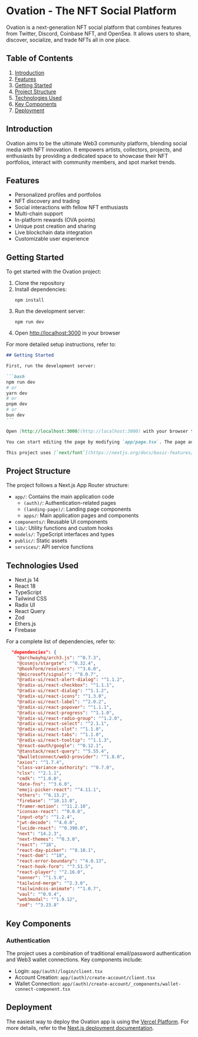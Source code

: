
# Ovation - The NFT Social Platform

Ovation is a next-generation NFT social platform that combines features from Twitter, Discord, Coinbase NFT, and OpenSea. It allows users to share, discover, socialize, and trade NFTs all in one place.

## Table of Contents

1. [Introduction](#introduction)
2. [Features](#features)
3. [Getting Started](#getting-started)
4. [Project Structure](#project-structure)
5. [Technologies Used](#technologies-used)
6. [Key Components](#key-components)
7. [Deployment](#deployment)


## Introduction

Ovation aims to be the ultimate Web3 community platform, blending social media with NFT innovation. It empowers artists, collectors, projects, and enthusiasts by providing a dedicated space to showcase their NFT portfolios, interact with community members, and spot market trends.

## Features

- Personalized profiles and portfolios
- NFT discovery and trading
- Social interactions with fellow NFT enthusiasts
- Multi-chain support
- In-platform rewards (OVA points)
- Unique post creation and sharing
- Live blockchain data integration
- Customizable user experience

## Getting Started

To get started with the Ovation project:

1. Clone the repository
2. Install dependencies:
   ```
   npm install
   ```
3. Run the development server:
   ```
   npm run dev
   ```
4. Open [http://localhost:3000](http://localhost:3000) in your browser

For more detailed setup instructions, refer to:


````3:21:README.md
## Getting Started

First, run the development server:

```bash
npm run dev
# or
yarn dev
# or
pnpm dev
# or
bun dev
```

Open [http://localhost:3000](http://localhost:3000) with your browser to see the result.

You can start editing the page by modifying `app/page.tsx`. The page auto-updates as you edit the file.

This project uses [`next/font`](https://nextjs.org/docs/basic-features/font-optimization) to automatically optimize and load Inter, a custom Google Font.
````


## Project Structure

The project follows a Next.js App Router structure:

- `app/`: Contains the main application code
  - `(auth)/`: Authentication-related pages
  - `(landing-page)/`: Landing page components
  - `apps/`: Main application pages and components
- `components/`: Reusable UI components
- `lib/`: Utility functions and custom hooks
- `models/`: TypeScript interfaces and types
- `public/`: Static assets
- `services/`: API service functions

## Technologies Used

- Next.js 14
- React 18
- TypeScript
- Tailwind CSS
- Radix UI
- React Query
- Zod
- Ethers.js
- Firebase

For a complete list of dependencies, refer to:


```17:63:package.json
  "dependencies": {
    "@archwayhq/arch3.js": "^0.7.3",
    "@cosmjs/stargate": "^0.32.4",
    "@hookform/resolvers": "^3.6.0",
    "@microsoft/signalr": "^8.0.7",
    "@radix-ui/react-alert-dialog": "^1.1.2",
    "@radix-ui/react-checkbox": "^1.1.1",
    "@radix-ui/react-dialog": "^1.1.2",
    "@radix-ui/react-icons": "^1.3.0",
    "@radix-ui/react-label": "^2.0.2",
    "@radix-ui/react-popover": "^1.1.1",
    "@radix-ui/react-progress": "^1.1.0",
    "@radix-ui/react-radio-group": "^1.2.0",
    "@radix-ui/react-select": "^2.1.1",
    "@radix-ui/react-slot": "^1.1.0",
    "@radix-ui/react-tabs": "^1.1.0",
    "@radix-ui/react-tooltip": "^1.1.3",
    "@react-oauth/google": "^0.12.1",
    "@tanstack/react-query": "^5.55.4",
    "@walletconnect/web3-provider": "^1.8.0",
    "axios": "^1.7.4",
    "class-variance-authority": "^0.7.0",
    "clsx": "^2.1.1",
    "cmdk": "^1.0.0",
    "date-fns": "^3.6.0",
    "emoji-picker-react": "^4.11.1",
    "ethers": "^6.13.2",
    "firebase": "^10.13.0",
    "framer-motion": "^11.2.10",
    "iconsax-react": "^0.0.8",
    "input-otp": "^1.2.4",
    "jwt-decode": "^4.0.0",
    "lucide-react": "^0.390.0",
    "next": "14.2.3",
    "next-themes": "^0.3.0",
    "react": "^18",
    "react-day-picker": "^8.10.1",
    "react-dom": "^18",
    "react-error-boundary": "^4.0.13",
    "react-hook-form": "^7.51.5",
    "react-player": "^2.16.0",
    "sonner": "^1.5.0",
    "tailwind-merge": "^2.3.0",
    "tailwindcss-animate": "^1.0.7",
    "vaul": "^0.9.4",
    "web3modal": "^1.9.12",
    "zod": "^3.23.8"
```


## Key Components

### Authentication

The project uses a combination of traditional email/password authentication and Web3 wallet connections. Key components include:

- Login: `app/(auth)/login/client.tsx`
- Account Creation: `app/(auth)/create-account/client.tsx`
- Wallet Connection: `app/(auth)/create-account/_components/wallet-connect-component.tsx`



## Deployment

The easiest way to deploy the Ovation app is using the [Vercel Platform](https://vercel.com/new?utm_medium=default-template&filter=next.js&utm_source=create-next-app&utm_campaign=create-next-app-readme). For more details, refer to the [Next.js deployment documentation](https://nextjs.org/docs/deployment).



